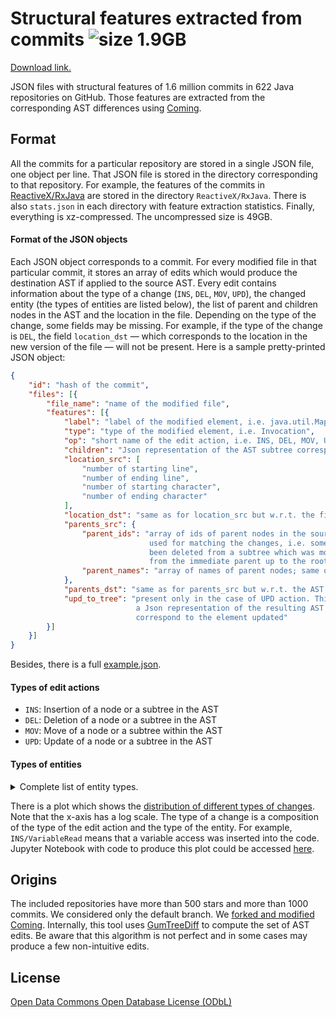 # Structural features extracted from commits ![size 1.9GB](https://img.shields.io/badge/size-1.9GB-green.svg)

[Download link.](https://drive.google.com/file/d/1ouXFVfz2RG0Uj9Ljrniu3amsAFLg91fR)

JSON files with structural features of 1.6 million commits in 622 Java repositories on GitHub. Those features
are extracted from the corresponding AST differences using [Coming](https://github.com/SpoonLabs/coming).

## Format
All the commits for a particular repository are stored in a single JSON file, one object per line.
That JSON file is stored in the directory corresponding to that repository.
For example, the features of the commits in [ReactiveX/RxJava](https://github.com/ReactiveX/RxJava/) are stored in the directory `ReactiveX/RxJava`.
There is also `stats.json` in each directory with feature extraction statistics.
Finally, everything is xz-compressed. The uncompressed size is 49GB.

#### Format of the JSON objects
Each JSON object corresponds to a commit. For every modified file in that particular commit, it stores an array of edits which would produce the destination AST if applied to the source AST. Every edit contains information about the type of a change (`INS`, `DEL`, `MOV`, `UPD`), the changed entity (the types of entities are listed below), the list of parent and children nodes in the AST and the location in the file. Depending on the type of the change, some fields may be missing. For example, if the type of the change is `DEL`, the field `location_dst` — which corresponds to the location in the new version of the file — will not be present. Here is a sample pretty-printed JSON object:
```json
{
    "id": "hash of the commit",
    "files": [{
        "file_name": "name of the modified file",
        "features": [{
            "label": "label of the modified element, i.e. java.util.Map$Entry#getKey()",
            "type": "type of the modified element, i.e. Invocation",
            "op": "short name of the edit action, i.e. INS, DEL, MOV, UPD",
            "children": "Json representation of the AST subtree corresponding to this element",
            "location_src": [
                "number of starting line",
                "number of ending line",
                "number of starting character",
                "number of ending character"
            ],
            "location_dst": "same as for location_src but w.r.t. the file after the changes",
            "parents_src": {
                "parent_ids": "array of ids of parent nodes in the source AST; could be
                               used for matching the changes, i.e. some element may have
                               been deleted from a subtree which was moved; it's ordered
                               from the immediate parent up to the root",
                "parent_names": "array of names of parent nodes; same order as for parent_ids"
            },
            "parents_dst": "same as for parents_src but w.r.t. the AST after the changes",
            "upd_to_tree": "present only in the case of UPD action. This field contains
                            a Json representation of the resulting AST subtree which
                            correspond to the element updated"
        }]
    }]
}
```
Besides, there is a full [example.json](example.json).

#### Types of edit actions
* `INS`: Insertion of a node or a subtree in the AST
* `DEL`: Deletion of a node or a subtree in the AST
* `MOV`: Move of a node or a subtree within the AST
* `UPD`: Update of a node or a subtree in the AST

#### Types of entities
<details>
<summary>Complete list of entity types.</summary>
<ul>
<li><pre>Annotation</pre></li>	
<li><pre>AnnotationFieldAccess</pre></li>	
<li><pre>ArrayAccess</pre></li>	
<li><pre>ArrayRead</pre></li>	
<li><pre>ArrayWrite</pre></li>	
<li><pre>Assert</pre></li>	
<li><pre>Assignment</pre></li>	
<li><pre>BinaryOperator</pre></li>	
<li><pre>Block</pre></li>	
<li><pre>Case</pre></li>	
<li><pre>Catch</pre></li>	
<li><pre>CatchVariableImpl</pre></li>	
<li><pre>CFlowBreak</pre></li>	
<li><pre>CodeSnippetExpression</pre></li>	
<li><pre>Comment</pre></li>	
<li><pre>Conditional</pre></li>	
<li><pre>Constructor</pre></li>	
<li><pre>ConstructorCall</pre></li>	
<li><pre>Do</pre></li>	
<li><pre>Enum</pre></li>	
<li><pre>EnumValue</pre></li>	
<li><pre>Field</pre></li>	
<li><pre>FieldAccess</pre></li>	
<li><pre>FieldRead</pre></li>	
<li><pre>FieldWrite</pre></li>	
<li><pre>For</pre></li>	
<li><pre>ForEach</pre></li>	
<li><pre>If</pre></li>	
<li><pre>Import</pre></li>	
<li><pre>Interface</pre></li>	
<li><pre>Invocation</pre></li>	
<li><pre>JavaDoag</pre></li>	
<li><pre>LabelledFlowBreak</pre></li>	
<li><pre>Lambda</pre></li>	
<li><pre>Literal</pre></li>	
<li><pre>LocalVariable</pre></li>	
<li><pre>Method</pre></li>	
<li><pre>NewArray</pre></li>	
<li><pre>NewClass</pre></li>	
<li><pre>OperatorAssignment</pre></li>	
<li><pre>Parameter</pre></li>	
<li><pre>Return</pre></li>	
<li><pre>SuperAccess</pre></li>	
<li><pre>Synchronized</pre></li>	
<li><pre>TargetedExpression</pre></li>	
<li><pre>ThisAccess</pre></li>	
<li><pre>Throw</pre></li>	
<li><pre>Try</pre></li>	
<li><pre>TryWithResource</pre></li>	
<li><pre>Type</pre></li>	
<li><pre>TypeAccess</pre></li>	
<li><pre>TypeMember</pre></li>	
<li><pre>UnaryOperator</pre></li>	
<li><pre>VariableRead</pre></li>	
<li><pre>VariableWrite</pre></li>	
<li><pre>While</pre></li>	
</ul>
</details>

There is a plot which shows the [distribution of different types of changes](op_types.html). Note that the x-axis has a log scale. The type of a change is a composition of the type of the edit action and the type of the entity. For example, `INS/VariableRead` means that a variable access was inserted into the code.
Jupyter Notebook with code to produce this plot could be accessed [here](plot_statistics.ipynb).

## Origins
The included repositories have more than 500 stars and more than 1000 commits. We considered only the default branch. We [forked and modified](https://github.com/Jan21/coming) [Coming](https://github.com/SpoonLabs/coming). Internally, this tool uses [GumTreeDiff](https://github.com/SpoonLabs/gumtree-spoon-ast-diff) to compute the set of AST edits. Be aware that this algorithm is not perfect and in some cases may produce a few non-intuitive edits.

## License

[Open Data Commons Open Database License (ODbL)](https://opendatacommons.org/licenses/odbl/)
